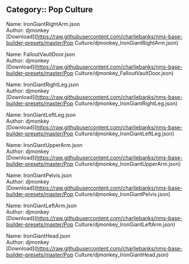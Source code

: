 ## Category:: Pop Culture

Name: IronGiantRightArm.json  
Author: djmonkey  
[Download](https://raw.githubusercontent.com/charliebanks/nms-base-builder-presets/master/Pop Culture/djmonkey_IronGiantRightArm.json)  

Name: FalloutVaultDoor.json  
Author: djmonkey  
[Download](https://raw.githubusercontent.com/charliebanks/nms-base-builder-presets/master/Pop Culture/djmonkey_FalloutVaultDoor.json)  

Name: IronGiantRightLeg.json  
Author: djmonkey  
[Download](https://raw.githubusercontent.com/charliebanks/nms-base-builder-presets/master/Pop Culture/djmonkey_IronGiantRightLeg.json)  

Name: IronGiantLeftLeg.json  
Author: djmonkey  
[Download](https://raw.githubusercontent.com/charliebanks/nms-base-builder-presets/master/Pop Culture/djmonkey_IronGiantLeftLeg.json)  

Name: IronGiantUpperArm.json  
Author: djmonkey  
[Download](https://raw.githubusercontent.com/charliebanks/nms-base-builder-presets/master/Pop Culture/djmonkey_IronGiantUpperArm.json)  

Name: IronGiantPelvis.json  
Author: djmonkey  
[Download](https://raw.githubusercontent.com/charliebanks/nms-base-builder-presets/master/Pop Culture/djmonkey_IronGiantPelvis.json)  

Name: IronGiantLeftArm.json  
Author: djmonkey  
[Download](https://raw.githubusercontent.com/charliebanks/nms-base-builder-presets/master/Pop Culture/djmonkey_IronGiantLeftArm.json)  

Name: IronGiantHead.json  
Author: djmonkey  
[Download](https://raw.githubusercontent.com/charliebanks/nms-base-builder-presets/master/Pop Culture/djmonkey_IronGiantHead.json)  

